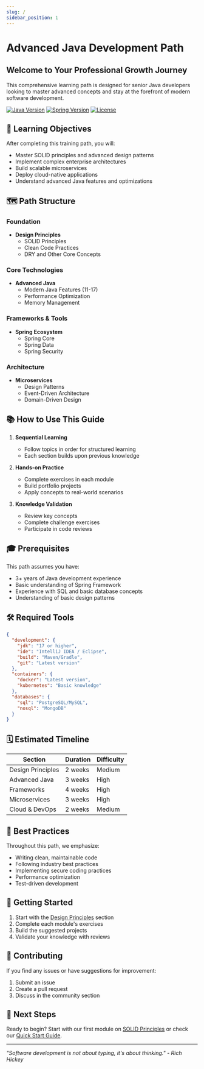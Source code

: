 ```yaml
---
slug: /
sidebar_position: 1
---
```



# Advanced Java Development Path

## Welcome to Your Professional Growth Journey

This comprehensive learning path is designed for senior Java developers looking to master advanced concepts and stay at the forefront of modern software development.

[![Java Version](https://img.shields.io/badge/Java-17%2B-brightgreen.svg)](https://www.oracle.com/java/)
[![Spring Version](https://img.shields.io/badge/Spring-3.0%2B-green.svg)](https://spring.io/)
[![License](https://img.shields.io/badge/License-MIT-blue.svg)](LICENSE)

## 🎯 Learning Objectives

After completing this training path, you will:

- Master SOLID principles and advanced design patterns
- Implement complex enterprise architectures
- Build scalable microservices
- Deploy cloud-native applications
- Understand advanced Java features and optimizations

## 🗺️ Path Structure

### Foundation
- **Design Principles**
    - SOLID Principles
    - Clean Code Practices
    - DRY and Other Core Concepts

### Core Technologies
- **Advanced Java**
    - Modern Java Features (11-17)
    - Performance Optimization
    - Memory Management

### Frameworks & Tools
- **Spring Ecosystem**
    - Spring Core
    - Spring Data
    - Spring Security

### Architecture
- **Microservices**
    - Design Patterns
    - Event-Driven Architecture
    - Domain-Driven Design

## 📚 How to Use This Guide

1. **Sequential Learning**
    - Follow topics in order for structured learning
    - Each section builds upon previous knowledge

2. **Hands-on Practice**
    - Complete exercises in each module
    - Build portfolio projects
    - Apply concepts to real-world scenarios

3. **Knowledge Validation**
    - Review key concepts
    - Complete challenge exercises
    - Participate in code reviews

## 🎓 Prerequisites

This path assumes you have:

- 3+ years of Java development experience
- Basic understanding of Spring Framework
- Experience with SQL and basic database concepts
- Understanding of basic design patterns

## 🛠️ Required Tools

```json
{
  "development": {
    "jdk": "17 or higher",
    "ide": "IntelliJ IDEA / Eclipse",
    "build": "Maven/Gradle",
    "git": "Latest version"
  },
  "containers": {
    "docker": "Latest version",
    "kubernetes": "Basic knowledge"
  },
  "databases": {
    "sql": "PostgreSQL/MySQL",
    "nosql": "MongoDB"
  }
}
```

## 🗓️ Estimated Timeline

| Section | Duration | Difficulty |
|---------|----------|------------|
| Design Principles | 2 weeks | Medium |
| Advanced Java | 3 weeks | High |
| Frameworks | 4 weeks | High |
| Microservices | 3 weeks | High |
| Cloud & DevOps | 2 weeks | Medium |

## 🌟 Best Practices

Throughout this path, we emphasize:

- Writing clean, maintainable code
- Following industry best practices
- Implementing secure coding practices
- Performance optimization
- Test-driven development

## 🚀 Getting Started

1. Start with the [Design Principles](/docs/category/design-principles) section
2. Complete each module's exercises
3. Build the suggested projects
4. Validate your knowledge with reviews

## 🤝 Contributing

If you find any issues or have suggestions for improvement:

1. Submit an issue
2. Create a pull request
3. Discuss in the community section

## 🎯 Next Steps

Ready to begin? Start with our first module on [SOLID Principles](/docs/category/solid) or check our [Quick Start Guide](/docs/category/getting-started).

---

*"Software development is not about typing, it's about thinking." - Rich Hickey*
